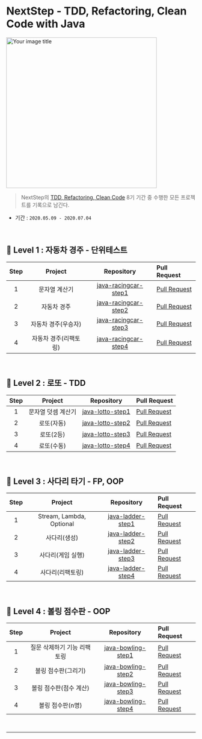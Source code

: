 # NextStep - TDD, Refactoring, Clean Code with Java

<img src="https://user-images.githubusercontent.com/56240505/81491942-8164b300-92ce-11ea-97ed-7ae5864d781e.png" alt="Your image title" width="400"/><br>

> NextStep의 [TDD, Refactoring, Clean Code](https://edu.nextstep.camp/c/8fWRxNWU/) 8기 기간 중 수행한 모든 프로젝트를 기록으로 남긴다.

* 기간 : ``2020.05.09 - 2020.07.04``

<br>

## 🥚 Level 1 : 자동차 경주 - 단위테스트

| Step | Project | Repository | Pull Request |
|:---:|:---:|:---:|:---|
| 1 |  문자열 계산기 | [java-racingcar-step1](https://github.com/xlffm3/java-racingcar-tdd/tree/step2) | [Pull Request](https://github.com/next-step/java-racingcar/pull/725) |
| 2 | 자동차 경주 | [java-racingcar-step2](https://github.com/xlffm3/java-racingcar-tdd/tree/step3) | [Pull Request](https://github.com/next-step/java-racingcar/pull/777) |
| 3 | 자동차 경주(우승자) | [java-racingcar-step3](https://github.com/xlffm3/java-racingcar-tdd/tree/step4) | [Pull Request](https://github.com/next-step/java-racingcar/pull/865) |
| 4 | 자동차 경주(리팩토링) | [java-racingcar-step4](https://github.com/xlffm3/java-racingcar-tdd/tree/step5) | [Pull Request](https://github.com/next-step/java-racingcar/pull/913) |

<br>

## 🐣 Level 2 : 로또 - TDD

| Step | Project | Repository | Pull Request |
|:---:|:---:|:---:|:---|
| 1 |  문자열 덧셈 계산기 | [java-lotto-step1](https://github.com/xlffm3/java-lotto-tdd/tree/step1) | [Pull Request](https://github.com/next-step/java-lotto/pull/520) |
| 2 | 로또(자동) | [java-lotto-step2](https://github.com/xlffm3/java-lotto-tdd/tree/step2) | [Pull Request](https://github.com/next-step/java-lotto/pull/546) |
| 3 | 로또(2등) | [java-lotto-step3](https://github.com/xlffm3/java-lotto-tdd/tree/step3) | [Pull Request](https://github.com/next-step/java-lotto/pull/583) |
| 4 | 로또(수동) | [java-lotto-step4](https://github.com/xlffm3/java-lotto-tdd/tree/step4) | [Pull Request](https://github.com/next-step/java-lotto/pull/615) |

<br>

## 🐥 Level 3 : 사다리 타기 - FP, OOP

| Step | Project | Repository | Pull Request |
|:---:|:---:|:---:|:---|
| 1 |  Stream, Lambda, Optional | [java-ladder-step1](https://github.com/xlffm3/java-ladder-tdd/tree/step1) | [Pull Request](https://github.com/next-step/java-ladder/pull/401) |
| 2 | 사다리(생성) | [java-ladder-step2](https://github.com/xlffm3/java-ladder-tdd/tree/step2) | [Pull Request](https://github.com/next-step/java-ladder/pull/413) |
| 3 | 사다리(게임 실행) | [java-ladder-step3](https://github.com/xlffm3/java-ladder-tdd/tree/step3) | [Pull Request](https://github.com/next-step/java-ladder/pull/446) |
| 4 | 사다리(리팩토링) | [java-ladder-step4](https://github.com/xlffm3/java-ladder-tdd/tree/step4) | [Pull Request](https://github.com/next-step/java-ladder/pull/481) |

<br>

## 🐓 Level 4 : 볼링 점수판 - OOP


| Step | Project | Repository | Pull Request |
|:---:|:---:|:---:|:---|
| 1 |  질문 삭제하기 기능 리팩토링 | [java-bowling-step1](https://github.com/xlffm3/java-bowling-tdd/tree/step1) | [Pull Request](https://github.com/next-step/java-bowling/pull/162) |
| 2 | 볼링 점수판(그리기) | [java-bowling-step2](https://github.com/xlffm3/java-bowling-tdd/tree/step2) | [Pull Request](https://github.com/next-step/java-bowling/pull/167) |
| 3 | 볼링 점수판(점수 계산) | [java-bowling-step3](https://github.com/xlffm3/java-bowling-tdd/tree/step3) | [Pull Request](https://github.com/next-step/java-bowling/pull/199) |
| 4 | 볼링 점수판(n명) | [java-bowling-step4](https://github.com/xlffm3/java-bowling-tdd/tree/step4) | [Pull Request](https://github.com/next-step/java-bowling/pull/214) |

<br>

---
